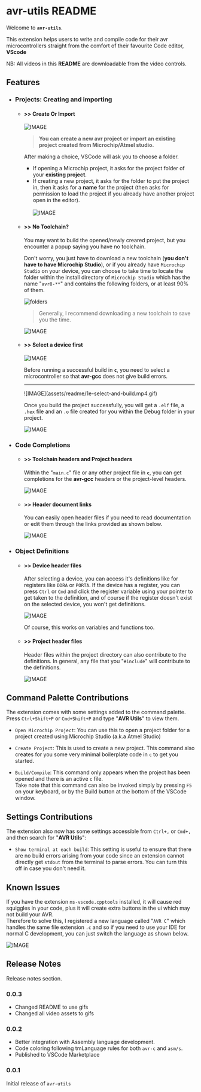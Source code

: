 # avr-utils README

Welcome to **`avr-utils`**.

This extension helps users to write and compile code for their avr microcontrollers straight from the comfort of their favourite Code editor, **VScode**

NB: All videos in this **README** are downloadable from the video controls.

## Features

-   ### Projects: Creating and importing

    -   #### >> Create Or Import

        ![IMAGE](assets/readme/1a-create-or-import.mp4.gif)

        > **You can create a new avr project or import an existing project created from Microchip/Atmel studio.**

        <p>After making a choice, VSCode will ask you to choose a folder. </p>

        -   If opening a Microchip project, it asks for the project folder of your **existing project**.
        -   If creating a new project, it asks for the folder to put the project in, then it asks for a **name** for the project (then asks for permission to load the project if you already have another project open in the editor).<br><br>
            ![IMAGE](assets/readme/1b-project-name.mp4.gif)

    -   #### >> No Toolchain?

        You may want to build the opened/newly creared project, but you encounter a popup saying you have no toolchain.

        Don't worry, you just have to download a new toolchain (**you don't have to have Microchip Studio**), or if you already have `Microchip Studio` on your device, you can choose to take time to locate the folder within the install directory of `Microchip Studio` which has the name "`avr8-**`" and contains the following folders, or at least 90% of them.

        ![folders](assets/readme/1c-toolchain-directory.png)<br>

        > Generally, I recommend downloading a new toolchain to save you the time.

        ![IMAGE](assets/readme/1c-no-toolchain.mp4.gif)

    -   #### >> Select a device first

        ![IMAGE](assets/readme/1d-select-first-prompt.mp4.gif)

        Before running a successful build in **`c`**, you need to select a microcontroller so that **avr-gcc** does not give build errors.
        <hr>
        ![IMAGE](assets/readme/1e-select-and-build.mp4.gif)

        Once you build the project successfully, you will get a `.elf` file, a `.hex` file and an `.o` file created for you within the Debug folder in your project.

        ![IMAGE](assets/readme/1f-build-outputs.mp4.gif)

-   ### Code Completions

    -   #### >> Toolchain headers and Project headers

        Within the "`main.c`" file or any other project file in **`c`**, you can get completions for the **avr-gcc** headers or the project-level headers.

        ![IMAGE](assets/readme/2a-completions.mp4.gif)

    -   #### >> Header document links

        You can easily open header files if you need to read documentation or edit them through the links provided as shown below.

        ![IMAGE](assets/readme/2b-header-links.mp4.gif)

-   ### Object Definitions

    -   #### >> Device header files

        After selecting a device, you can access it's definitions like for registers like `DDRA` or `PORTA`. If the device has a register, you can press `Ctrl` or `Cmd` and click the register variable using your pointer to get taken to the definition, and of course if the register doesn't exist on the selected device, you won't get definitions.

        ![IMAGE](assets/readme/3a-definitions-from-device-headers.mp4.gif)

        Of course, this works on variables and functions too.

    -   #### >> Project header files

        Header files within the project directory can also contribute to the definitions. In general, any file that you "`#include`" will contribute to the definitions.

        ![IMAGE](assets/readme/3b-definitions-from-own-headers.mp4.gif)

<!-- ## Requirements

If you have any requirements or dependencies, add a section describing those and how to install and configure them. -->

## Command Palette Contributions

The extension comes with some settings added to the command palette. Press `Ctrl+Shift+P` or `Cmd+Shift+P` and type "**AVR Utils**" to view them.

-   `Open Microchip Project`: You can use this to open a project folder for a project created using Microchip Studio (a.k.a Atmel Studio)
-   `Create Project`: This is used to create a new project. This command also creates for you some very minimal boilerplate code in `c` to get you started.

-   `Build/Compile`: This command only appears when the project has been opened and there is an active `c` file. <br>Take note that this command can also be invoked simply by pressing `F5` on your keyboard, or by the Build button at the bottom of the VSCode window.

## Settings Contributions

The extension also now has some settings accessible from `Ctrl+,` or `Cmd+,` and then search for "**AVR Utils**":

-   `Show terminal at each build`: This setting is useful to ensure that there are no build errors arising from your code since an extension cannot directly get `stdout` from the terminal to parse errors. You can turn this off in case you don't need it.

## Known Issues

If you have the extension `ms-vscode.cpptools` installed, it will cause red squiggles in your code, plus it will create extra buttons in the ui which may not build your AVR.<br>
Therefore to solve this, I registered a new language called "`AVR C`" which handles the same file extension `.c` and so if you need to use your IDE for normal C development, you can just switch the language as shown below.

![IMAGE](assets/readme/5-languages.mp4.gif)

## Release Notes

Release notes section.

### 0.0.3

-   Changed README to use gifs
-   Changed all video assets to gifs

### 0.0.2

-   Better integration with Assembly language development.
-   Code coloring following tmLanguage rules for both `avr-c` and `asm/s`.
-   Published to VSCode Marketplace

### 0.0.1

Initial release of `avr-utils`
